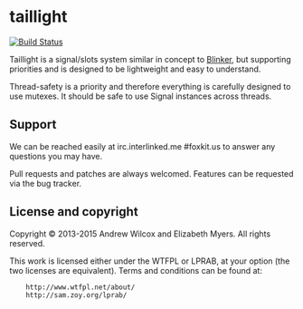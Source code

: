 # taillight

[![Build Status](https://travis-ci.org/Elizafox/taillight.svg?branch=master)](https://travis-ci.org/Elizafox/taillight)

Taillight is a signal/slots system similar in concept to
[Blinker](https://github.com/jek/blinker), but supporting priorities and is
designed to be lightweight and easy to understand.

Thread-safety is a priority and therefore everything is carefully designed to
use mutexes. It should be safe to use Signal instances across threads.

## Support
We can be reached easily at irc.interlinked.me #foxkit.us to answer any
questions you may have.

Pull requests and patches are always welcomed. Features can be requested via
the bug tracker.

## License and copyright
Copyright © 2013-2015 Andrew Wilcox and Elizabeth Myers. All rights reserved.

This work is licensed either under the WTFPL or LPRAB, at your option (the two
licenses are equivalent). Terms and conditions can be found at:

        http://www.wtfpl.net/about/
        http://sam.zoy.org/lprab/
